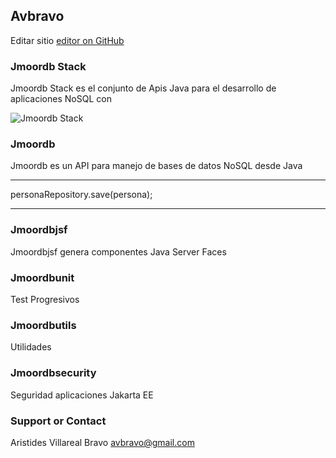 ## Avbravo

Editar sitio [editor on GitHub](https://github.com/avbravo/avbravo.github.io/edit/master/README.md) 


### Jmoordb Stack

Jmoordb Stack es el conjunto de Apis Java para el desarrollo de aplicaciones NoSQL con 


![Jmoordb Stack](https://i.postimg.cc/T3kwVRjH/Dibujo-sin-t-tulo.png)

### Jmoordb 

Jmoordb es un API para manejo de bases de datos NoSQL desde Java

---

personaRepository.save(persona);

---


### Jmoordbjsf

Jmoordbjsf genera componentes Java Server Faces

### Jmoordbunit

Test Progresivos

### Jmoordbutils

Utilidades

### Jmoordbsecurity

Seguridad aplicaciones Jakarta EE



### Support or Contact

Aristides Villareal Bravo [avbravo@gmail.com](avbravo@gmail.com) 

